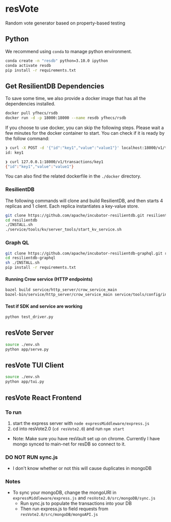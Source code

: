 
# resVote

Random vote generator based on property-based testing

## Python

We recommend using `conda` to manage python environment.

```sh
conda create -n "resdb" python=3.10.0 ipython
conda activate resdb
pip install -r requirements.txt
```

## Get ResilientDB Dependencies

To save some time, we also provide a docker image that has all the dependencies installed.

```sh
docker pull yfhecs/rsdb
docker run -d -p 18000:18000 --name resdb yfhecs/rsdb
```
If you choose to use docker, you can skip the following steps.
Please wait a few minutes for the docker container to start.
You can check if it is ready by the follow command:

```sh
❯ curl -X POST -d '{"id":"key1","value":"value1"}' localhost:18000/v1/transactions/commit
id: key1

❯ curl 127.0.0.1:18000/v1/transactions/key1
{"id":"key1","value":"value1"}
```

You can also find the related dockerfile in the `./docker` directory.


### ResilientDB

The following commands will clone and build ResilientDB,
and then starts 4 replicas and 1 client. Each replica instantiates a key-value store.

```sh
git clone https://github.com/apache/incubator-resilientdb.git resilientdb
cd resilientdb
./INSTALL.sh
./service/tools/kv/server_tools/start_kv_service.sh
```

### Graph QL

```sh
git clone https://github.com/apache/incubator-resilientdb-graphql.git resilientdb-graphql
cd resilientdb-graphql
sh ./INSTALL.sh
pip install -r requirements.txt
```

#### Running Crow service (HTTP endpoints)

```sh
bazel build service/http_server/crow_service_main
bazel-bin/service/http_server/crow_service_main service/tools/config/interface/client.config service/http_server/server_config.config
```

#### Test if SDK and service are working

```sh
python test_driver.py 
```

## resVote Server

```sh
source ./env.sh
python app/serve.py
```

## resVote TUI Client

```sh
source ./env.sh
python app/tui.py
```
## resVote React Frontend

### To run
1. start the express server with `node expressMiddleware/express.js`
2. cd into resVote2.0 (`cd resVote2.0`) and run `npm start`

* Note: Make sure you have resVault set up on chrome. Currently I have mongo synced to main-net for resDB so connect to it.

### DO NOT RUN sync.js
* I don't know whether or not this will cause duplicates in mongoDB

### Notes
* To sync your mongoDB, change the mongoURI in `expressMiddleware/express.js` and `resVote2.0/src/mongoDB/sync.js`
  - Run sync.js to populate the transactions into your DB
  - Then run express.js to field requests from `resVote2.0/src/mongoDB/mongoAPI.js`